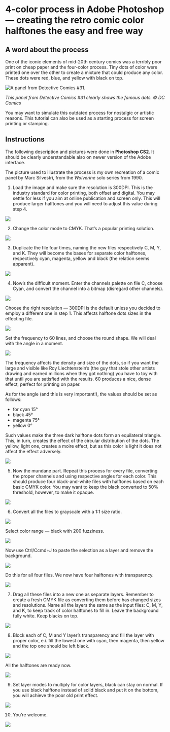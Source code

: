 # 4-color process in Adobe Photoshop — creating the retro comic color halftones the easy and free way

## A word about the process

One of the iconic elements of mid-20th century comics was a terribly poor print on cheap paper and the four-color process. Tiny dots of color were printed one over the other to create a mixture that could produce any color. These dots were red, blue, and yellow with black on top.

![A panel from *Detective Comics* #31.](4cp/4CP_view.jpg)

*This panel from Detective Comics #31 clearly shows the famous dots. © DC Comics*

You may want to simulate this outdated process for nostalgic or artistic reasons. This tutorial can also be used as a starting process for screen printing or stamping.

## Instructions

The following description and pictures were done in **Photoshop CS2**. It should be clearly understandable also on newer version of the Adobe interface.

The picture used to illustrate the process is my own recreation of a comic panel by Marc Silvestri, from the *Wolverine* solo series from 1990.

1. Load the image and make sure the resolution is 300DPI. This is the industry standard for color printing, both offset and digital. You may settle for less if you aim at online publication and screen only. This will produce larger halftones and you will need to adjust this value during step 4.

![](4cp/4CP_01.png)

2. Change the color mode to CMYK. That’s a popular printing solution.

![](4cp/4CP_02.png)

3. Duplicate the file four times, naming the new files respectively C, M, Y, and K. They will become the bases for separate color halftones, respectively cyan, magenta, yellow and black (the relation seems apparent).

![](4cp/4CP_03.png)

4. Now’s the difficult moment. Enter the channels palette on file C, choose Cyan, and convert the channel into a bitmap (disregard other channels).

![](4cp/4CP_04a.png)

Choose the right resolution — 300DPI is the default unless you decided to employ a different one in step 1. This affects halftone dots sizes in the effecting file.

![](4cp/4CP_04b.png)

Set the frequency to 60 lines, and choose the round shape. We will deal with the angle in a moment.

![](4cp/4CP_04c.png)

The frequency affects the density and size of the dots, so if you want the large and visible like Roy Liechtenstein’s (the guy that stole other artists drawing and earned millions when they got nothing) you have to toy with that until you are satisfied with the results. 60 produces a nice, dense effect, perfect for printing on paper.

As for the angle (and this is very important!), the values should be set as follows:

* for cyan 15°
* black 45°
* magenta 75°
* yellow 0°

Such values make the three dark halftone dots form an equilateral triangle. This, in turn, creates the effect of the circular distribution of the dots. The yellow, light one, creates a moire effect, but as this color is light it does not affect the effect adversely.

![](4cp/4CP_04d.png)

5. Now the mundane part. Repeat this process for every file, converting the proper channels and using respective angles for each color. This should produce four black-and-white files with halftones based on each basic CMYK color. You may want to keep the black converted to 50% threshold, however, to make it opaque.

![](4cp/4CP_05.png)

6. Convert all the files to grayscale with a 1:1 size ratio.

![](4cp/4CP_06a.png)

Select color range — black with 200 fuzziness.

![](4cp/4CP_06b.png)

Now use Ctrl/Ccmd+J to paste the selection as a layer and remove the background.

![](4cp/4CP_06c.png)

Do this for all four files. We now have four halftones with transparency.

![](4cp/4CP_06d.png)

7. Drag all these files into a new one as separate layers. Remember to create a fresh CMYK file as converting them before has changed sizes and resolutions. Name all the layers the same as the input files: C, M, Y, and K, to keep track of color halftones to fill in. Leave the background fully white. Keep blacks on top.

![](4cp/4CP_07.png)

8. Block each of C, M and Y layer’s transparency and fill the layer with proper color, e.i. fill the lowest one with cyan, then magenta, then yellow and the top one should be left black.

![](4cp/4CP_08a.png)

All the halftones are ready now.

![](4cp/4CP_08b.png)

9. Set layer modes to multiply for color layers, black can stay on normal. If you use black halftone instead of solid black and put it on the bottom, you will achieve the poor old print effect.

![](4cp/4CP_09.png)

10.  You’re welcome.

![](4cp/4CP_10.png)
